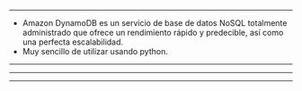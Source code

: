 

---



- Amazon DynamoDB es un servicio de base de datos NoSQL totalmente administrado que ofrece un rendimiento rápido y predecible, así como una perfecta escalabilidad.
- Muy sencillo de utilizar usando python.



---





---




---
